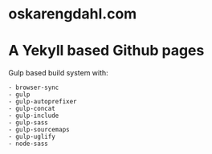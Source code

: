 oskarengdahl.com
========

# A Yekyll based Github pages

Gulp based build system with:

    - browser-sync
    - gulp
    - gulp-autoprefixer
    - gulp-concat
    - gulp-include
    - gulp-sass
    - gulp-sourcemaps
    - gulp-uglify
    - node-sass